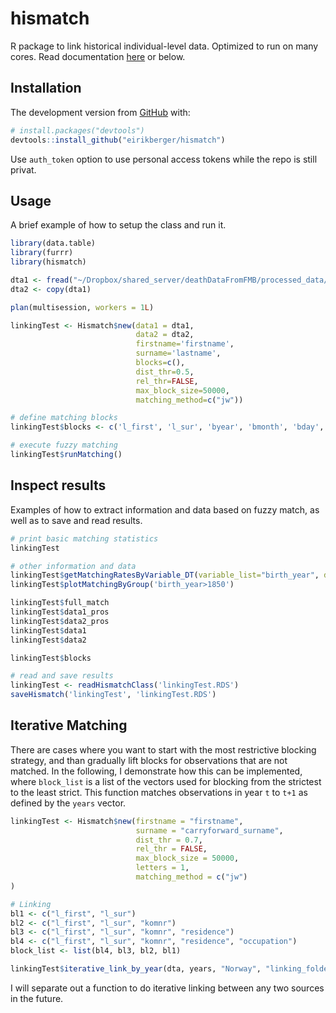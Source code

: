 # hismatch
R package to link historical individual-level data. Optimized to run on many cores. Read documentation [here](https://eirikberger.github.io/hismatch/) or below. 

## Installation

The development version from [GitHub](https://github.com/) with:

``` r
# install.packages("devtools")
devtools::install_github("eirikberger/hismatch")
```

Use `auth_token` option to use personal access tokens while the repo is still privat.

## Usage

A brief example of how to setup the class and run it. 

``` r
library(data.table)
library(furrr)
library(hismatch)

dta1 <- fread("~/Dropbox/shared_server/deathDataFromFMB/processed_data/dar_1928-1945.csv")[1:1000]
dta2 <- copy(dta1)

plan(multisession, workers = 1L)

linkingTest <- Hismatch$new(data1 = dta1,
                            data2 = dta2, 
                            firstname='firstname', 
                            surname='lastname',
                            blocks=c(),
                            dist_thr=0.5, 
                            rel_thr=FALSE, 
                            max_block_size=50000, 
                            matching_method=c("jw"))

# define matching blocks
linkingTest$blocks <- c('l_first', 'l_sur', 'byear', 'bmonth', 'bday', 'male')

# execute fuzzy matching
linkingTest$runMatching()
```

## Inspect results

Examples of how to extract information and data based on fuzzy match, as well as to save and read results. 

``` r
# print basic matching statistics
linkingTest

# other information and data
linkingTest$getMatchingRatesByVariable_DT(variable_list="birth_year", data=linkingTest$data1_pros)
linkingTest$plotMatchingByGroup('birth_year>1850')

linkingTest$full_match
linkingTest$data1_pros
linkingTest$data2_pros
linkingTest$data1
linkingTest$data2

linkingTest$blocks 

# read and save results
linkingTest <- readHismatchClass('linkingTest.RDS')
saveHismatch('linkingTest', 'linkingTest.RDS')
```


## Iterative Matching

There are cases where you want to start with the most restrictive blocking strategy, and than gradually lift blocks for observations that are not matched. In the following, I demonstrate how this can be implemented, where `block_list` is a list of the vectors used for blocking from the strictest to the least strict. This function matches observations in year `t` to `t+1` as defined by the `years` vector.

``` r
linkingTest <- Hismatch$new(firstname = "firstname",
                            surname = "carryforward_surname",
                            dist_thr = 0.7,
                            rel_thr = FALSE,
                            max_block_size = 50000,
                            letters = 1,
                            matching_method = c("jw")
)

# Linking
bl1 <- c("l_first", "l_sur")
bl2 <- c("l_first", "l_sur", "komnr")
bl3 <- c("l_first", "l_sur", "komnr", "residence")
bl4 <- c("l_first", "l_sur", "komnr", "residence", "occupation")
block_list <- list(bl4, bl3, bl2, bl1)

linkingTest$iterative_link_by_year(dta, years, "Norway", "linking_folder", block_list)
```

I will separate out a function to do iterative linking between any two sources in the future. 
